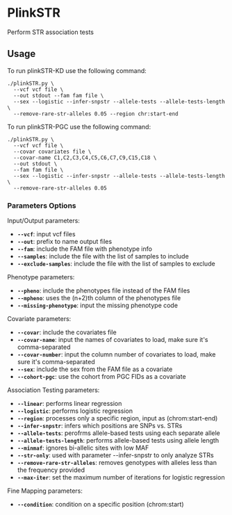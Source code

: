 # PlinkSTR 

Perform STR association tests 

## Usage 
To run plinkSTR-KD use the following command: 
```
./plinkSTR.py \
  --vcf vcf file \
  --out stdout --fam fam file \
  --sex --logistic --infer-snpstr --allele-tests --allele-tests-length \
  --remove-rare-str-alleles 0.05 --region chr:start-end
```

To run plinkSTR-PGC use the following command: 
```
./plinkSTR.py \
  --vcf vcf file \
  --covar covariates file \
  --covar-name C1,C2,C3,C4,C5,C6,C7,C9,C15,C18 \
  --out stdout \
  --fam fam file \
  --sex --logistic --infer-snpstr --allele-tests --allele-tests-length \
  --remove-rare-str-alleles 0.05
```

### Parameters Options

Input/Output parameters: 
* **`--vcf`**: input vcf files 
* **`--out`**: prefix to name output files 
* **`--fam`**: include the FAM file with phenotype info 
* **`--samples`**: include the file with the list of samples to include 
* **`--exclude-samples`**: include the file with the list of samples to exclude 

Phenotype parameters: 
* **`--pheno`**: include the phenotypes file instead of the FAM files 
* **`--mpheno`**: uses the (n+2)th column of the phenotypes file 
* **`--missing-phenotype`**: input the missing phenotype code 

Covariate parameters: 
* **`--covar`**: include the covariates file 
* **`--covar-name`**: input the names of covariates to load, make sure it's comma-separated 
* **`--covar-number`**: input the column number of covariates to load, make sure it's comma-separated
* **`--sex`**: include the sex from the FAM file as a covariate 
* **`--cohort-pgc`**: use the cohort from PGC FIDs as a covariate 

Association Testing parameters: 
* **`--linear`**: performs linear regression 
* **`--logistic`**: performs logistic regression 
* **`--region`**: processes only a specific region, input as (chrom:start-end) 
* **`--infer-snpstr`**: infers which positions are SNPs vs. STRs
* **`--allele-tests`**: perofrms allele-based tests using each separate allele
* **`--allele-tests-length`**: performs allele-based tests using allele length 
* **`--minmaf`**: ignores bi-allelic sites with low MAF 
* **`--str-only`**: used with parameter --infer-snpstr to only analyze STRs
* **`--remove-rare-str-alleles`**: removes genotypes with alleles less than the frequency provided 
* **`--max-iter`**: set the maximum number of iterations for logistic regression 

Fine Mapping parameters: 
* **`--condition`**: condition on a specific position (chrom:start) 
